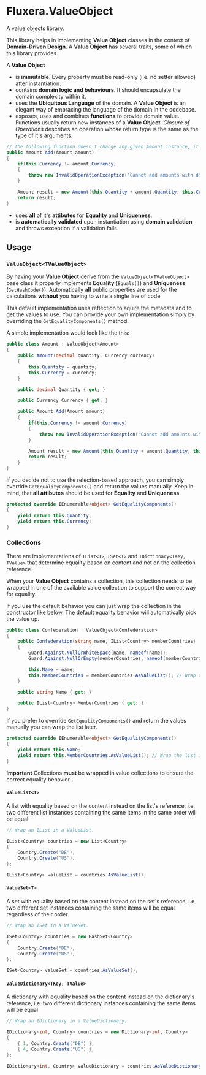# Fluxera.ValueObject
A value objects library.

This library helps in implementing **Value Object** classes in the context of **Domain-Driven Design**. 
A **Value Object** has several traits, some of which this library provides. 

A **Value Object**

- is **immutable**. Every property must be read-only (i.e. no setter allowed) after instantiation.
- contains **domain logic and behaviours**. It should encapsulate the domain complexity within it.
- uses the **Ubiquitous Language** of the domain. A **Value Object** is an elegant way of embracing the language of the domain in the codebase.
- exposes, uses and combines **functions** to provide domain value. Functions usually return new instances of a **Value Object**. _Closure of Operations_ describes an operation whose return type is the same as the type of it's arguments.

```C#
// The following function doesn't change any given Amount instance, it just returns a new one.
public Amount Add(Amount amount) 
{
    if(this.Currency != amount.Currency)
    {
        throw new InvalidOperationException("Cannot add amounts with different currencies.");
    }

    Amount result = new Amount(this.Quantity + amount.Quantity, this.Currency);
    return result;
}
```

- uses **all** of it's **attibutes** for **Equality** and **Uniqueness**.
- is **automatically validated** upon instantiation using **domain validation** and throws exception if a validation fails.

## Usage

### ```ValueObject<TValueObject>```

By having your **Value Object** derive from the ```ValueObject<TValueObject>``` base class it properly implements **Equality** 
(```Equals()```) and **Uniqueness** (```GetHashCode()```). Automatically **all** public properties are used for the calculations 
**without** you having to write a single line of code.

This default implementation uses reflection to aquire the metadata and to get the values to use. You can provide your own
implementation simply by overriding the ```GetEqualityComponents()``` method.

A simple implementation would look like the this:

```C#
public class Amount : ValueObject<Amount>
{
    public Amount(decimal quantity, Currency currency)
    {
        this.Quantity = quantity;
        this.Currency = currency;
    }

    public decimal Quantity { get; }

    public Currency Currency { get; }

    public Amount Add(Amount amount)
    {
        if(this.Currency != amount.Currency)
        {
            throw new InvalidOperationException("Cannot add amounts with different currencies.");
        }

        Amount result = new Amount(this.Quantity + amount.Quantity, this.Currency);
        return result;
    }
}
```

If you decide not to use the relection-based approach, you can simply override ```GetEqualityComponents()``` and
return the values manually. Keep in mind, that **all attibutes** should be used for **Equality** and **Uniqueness**.

```C#
protected override IEnumerable<object> GetEqualityComponents()
{
    yield return this.Quantity;
    yield return this.Currency;
}
```

### Collections

There are implementations of ```IList<T>```, ```ISet<T>``` and ```IDictionary<TKey, TValue>``` that determine
equality based on content and not on the collection reference.

When your **Value Object** contains a collection, this collection needs to be wrapped in one of the
available value collection to support the correct way for equality.

If you use the default behavior you can just wrap the collection in the constructor like below.
The default equality behavior will automatically pick the value up.

```C#
public class Confederation : ValueObject<Confederation>
{
    public Confederation(string name, IList<Country> memberCountries)
    {
        Guard.Against.NullOrWhiteSpace(name, nameof(name));
        Guard.Against.NullOrEmpty(memberCountries, nameof(memberCountries));

        this.Name = name;
        this.MemberCountries = memberCountries.AsValueList(); // Wrap the list in a value list.
    }

    public string Name { get; }

    public IList<Country> MemberCountries { get; }
}
```

If you prefer to override ```GetEqualityComponents()``` and return the values manually you can wrap the list later.

```C#
protected override IEnumerable<object> GetEqualityComponents()
{
    yield return this.Name;
    yield return this.MemberCountries.AsValueList(); // Wrap the list in a value list.
}
```

**Important** Collections **must** be wrapped in value collections to ensure the correct equality behavior.

#### ```ValueList<T>```

A list with equality based on the content instead on the list's reference, i.e. two different list instances 
containing the same items in the same order will be equal.

```C#
// Wrap an IList in a ValueList. 

IList<Country> countries = new List<Country> 
{
    Country.Create("DE"),
    Country.Create("US"),
};

IList<Country> valueList = countries.AsValueList();
```

#### ```ValueSet<T>```

A set with equality based on the content instead on the set's reference, i.e two different set instances containing 
the same items will be equal regardless of their order.

```C#
// Wrap an ISet in a ValueSet. 

ISet<Country> countries = new HashSet<Country>
{
    Country.Create("DE"), 
    Country.Create("US"),
};

ISet<Country> valueSet = countries.AsValueSet();
```

#### ```ValueDictionary<TKey, TValue>```

A dictionary with equality based on the content instead on the dictionary's reference, i.e. two different dictionary 
instances containing the same items will be equal.

```C#
// Wrap an IDictionary in a ValueDictionary. 

IDictionary<int, Country> countries = new Dictionary<int, Country>
{
    { 1, Country.Create("DE") }, 
    { 4, Country.Create("US") },
};

IDictionary<int, Country> valueDictionary = countries.AsValueDictionary();
```